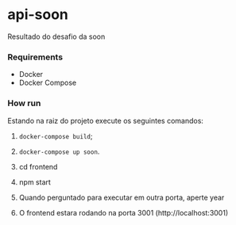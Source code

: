 # api-soon
Resultado do desafio da soon

### Requirements

- Docker
- Docker Compose

### How run
Estando na raiz do projeto execute os seguintes comandos:

1) `docker-compose build`;

2) `docker-compose up soon`.

3) cd frontend

4) npm start

5) Quando perguntado para executar em outra porta, aperte year

6) O frontend estara rodando na porta 3001 (http://localhost:3001)
